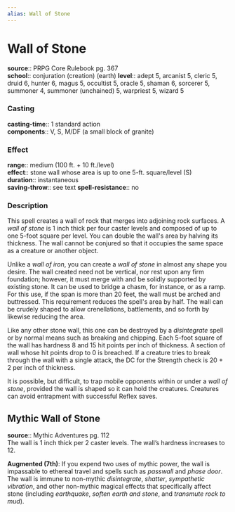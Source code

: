 ```yaml
---
alias: Wall of Stone
---
```


# Wall of Stone 

**source**:: PRPG Core Rulebook pg. 367  
**school**:: conjuration (creation) (earth)
**level**:: adept 5, arcanist 5, cleric 5, druid 6, hunter 6, magus 5, occultist 5, oracle 5, shaman 6, sorcerer 5, summoner 4, summoner (unchained) 5, warpriest 5, wizard 5

### Casting 

**casting-time**:: 1 standard action  
**components**:: V, S, M/DF (a small block of granite)

### Effect 

**range**:: medium (100 ft. + 10 ft./level)  
**effect**:: stone wall whose area is up to one 5-ft. square/level (S)  
**duration**:: instantaneous  
**saving-throw**:: see text
**spell-resistance**:: no

### Description 

This spell creates a wall of rock that merges into adjoining rock surfaces. A *wall of stone* is 1 inch thick per four caster levels and composed of up to one 5-foot square per level. You can double the wall's area by halving its thickness. The wall cannot be conjured so that it occupies the same space as a creature or another object.  
  
Unlike a *wall of iron*, you can create a *wall of stone* in almost any shape you desire. The wall created need not be vertical, nor rest upon any firm foundation; however, it must merge with and be solidly supported by existing stone. It can be used to bridge a chasm, for instance, or as a ramp. For this use, if the span is more than 20 feet, the wall must be arched and buttressed. This requirement reduces the spell's area by half. The wall can be crudely shaped to allow crenellations, battlements, and so forth by likewise reducing the area.  
  
Like any other stone wall, this one can be destroyed by a *disintegrate* spell or by normal means such as breaking and chipping. Each 5-foot square of the wall has hardness 8 and 15 hit points per inch of thickness. A section of wall whose hit points drop to 0 is breached. If a creature tries to break through the wall with a single attack, the DC for the Strength check is 20 + 2 per inch of thickness.  
  
It is possible, but difficult, to trap mobile opponents within or under a *wall of stone*, provided the wall is shaped so it can hold the creatures. Creatures can avoid entrapment with successful Reflex saves.

## Mythic Wall of Stone 

**source**:: Mythic Adventures pg. 112  
The wall is 1 inch thick per 2 caster levels. The wall’s hardness increases to 12.  
  
**Augmented (7th)**: If you expend two uses of mythic power, the wall is impassable to ethereal travel and spells such as *passwall* and *phase door*. The wall is immune to non-mythic *disintegrate*, *shatter*, *sympathetic vibration*, and other non-mythic magical effects that specifically affect stone (including *earthquake*, *soften earth and stone*, and *transmute rock to mud*).
